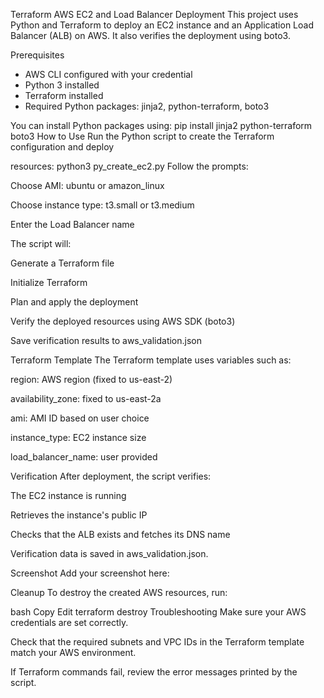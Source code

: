 Terraform AWS EC2 and Load Balancer Deployment
This project uses Python and Terraform to deploy an EC2 instance and an Application Load Balancer (ALB) on AWS. It also verifies the deployment using boto3.

Prerequisites
* AWS CLI configured with your credential
* Python 3 installed
* Terraform installed
* Required Python packages: jinja2, python-terraform, boto3

You can install Python packages using:
pip install jinja2 python-terraform boto3
How to Use
Run the Python script to create the Terraform configuration and deploy 

resources:
python3 py_create_ec2.py
Follow the prompts:

Choose AMI: ubuntu or amazon_linux

Choose instance type: t3.small or t3.medium

Enter the Load Balancer name

The script will:

Generate a Terraform file

Initialize Terraform

Plan and apply the deployment

Verify the deployed resources using AWS SDK (boto3)

Save verification results to aws_validation.json

Terraform Template
The Terraform template uses variables such as:

region: AWS region (fixed to us-east-2)

availability_zone: fixed to us-east-2a

ami: AMI ID based on user choice

instance_type: EC2 instance size

load_balancer_name: user provided

Verification
After deployment, the script verifies:

The EC2 instance is running

Retrieves the instance's public IP

Checks that the ALB exists and fetches its DNS name

Verification data is saved in aws_validation.json.

Screenshot
Add your screenshot here:


Cleanup
To destroy the created AWS resources, run:

bash
Copy
Edit
terraform destroy
Troubleshooting
Make sure your AWS credentials are set correctly.

Check that the required subnets and VPC IDs in the Terraform template match your AWS environment.

If Terraform commands fail, review the error messages printed by the script.

